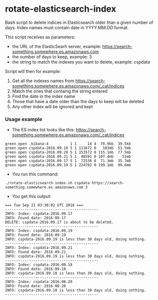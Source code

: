 # rotate-elasticsearch-index
Bash script to delete indices in Elasticsearch older than a given number of days. Index names must contain date in YYYY.MM.DD format.
 
This script receives as parameters:

* the URL of the ElasticSearh server, example: https://search-something.somewhere.es.amazonaws.com
* the number of days to keep, example: 3
* the string to match the indexes you want to delete, example: cspdata

Script will then for example:

1. Get all the indexes names from https://search-something.somewhere.es.amazonaws.com/_cat/indices
2. Match the ones that containg the string entered
3. Find the date in the index name
4. Those that have a date older than the days to keep will be deleted
5. Any other index will be ignored and kept

### Usage example

* The ES index list looks like this: https://search-something.somewhere.es.amazonaws.com/_cat/indices

```
green open .kibana-4          1 1     14 4  78.9kb  39.5kb 
green open cspdata-2016.09.18 5 1 111672 0   103mb  51.5mb 
green open cspdata-2016.09.20 5 1 153572 0 155.1mb  77.5mb 
green open cspdata-2016.09.21 5 1  48591 0 107.4mb    51mb 
green open cspdata-2016.09.17 5 1  72536 0  71.3mb  35.7mb 
green open cspdata-2016.09.19 5 1 224702 0 199.1mb  99.6mb 
```

* You run this command:

```
./rotate-elasticsearch-index.sh cspdata https://search-something.somewhere.es.amazonaws.com 3
```

* You get this output:

```
=== Tue Sep 21 03:30:02 UTC 2016 ===
-------------------------------------------
INFO: Index: cspdata-2016.09.17
INFO: Found date: 2016-09-17
DELETE: cspdata-2016.09.17 is about to be deleted.
-------------------------------------------
INFO: Index: cspdata-2016.09.19
INFO: Found date: 2016-09-19
INFO: cspdata-2016.09.19 is less than 30 days old, doing nothing.
-------------------------------------------
INFO: Index: cspdata-2016.09.21
INFO: Found date: 2016-09-21
INFO: cspdata-2016.09.19 is less than 30 days old, doing nothing.
-------------------------------------------
INFO: Index: cspdata-2016.09.18
INFO: Found date: 2016-09-18
INFO: cspdata-2016.09.18 is less than 30 days old, doing nothing.
-------------------------------------------
INFO: Index: cspdata-2016.08.20
INFO: Found date: 2016-08-20
INFO: cspdata-2016.09.18 is less than 30 days old, doing nothing.
-------------------------------------------
```